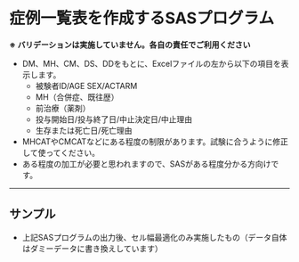 # 症例一覧表を作成するSASプログラム
**※ バリデーションは実施していません。各自の責任でご利用ください**
- DM、MH、CM、DS、DDをもとに、Excelファイルの左から以下の項目を表示します。
  - 被験者ID/AGE SEX/ACTARM 
  - MH（合併症、既往歴）
  - 前治療（薬剤） 
  - 投与開始日/投与終了日/中止決定日/中止理由
  - 生存または死亡日/死亡理由
- MHCATやCMCATなどにある程度の制限があります。試験に合うように修正して使ってください。
- ある程度の加工が必要と思われますので、SASがある程度分かる方向けです。
-----
## サンプル
- 上記SASプログラムの出力後、セル幅最適化のみ実施したもの（データ自体はダミーデータに書き換えしています）

